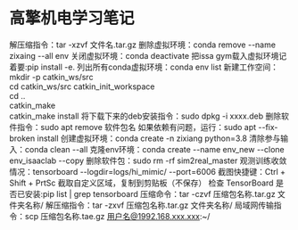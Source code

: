 # 高擎机电学习笔记

解压缩指令：tar -xzvf 文件名.tar.gz
删除虚拟环境：conda remove --name zixaing --all env
关闭虚拟环境：conda deactivate
把issa gym载入虚拟环境记着要:pip install -e.
列出所有conda虚拟环境：conda env list
新建工作空间：mkdir -p catkin_ws/src	
           cd catkin_ws/src	
	         catkin_init_workspace	
           cd .. 	
           catkin_make	
           catkin_make install
将下载下来的deb安装指令：sudo dpkg -i xxxx.deb
删除软件指令：sudo apt remove 软件包名
如果依赖有问题，运行：sudo apt --fix-broken install
创建虚拟环境：conda create -n zixiang python=3.8
清除参与输入：conda clean --all
克隆env环境：conda create --name env_new --clone env_isaaclab --copy
删除软件包：sudo rm -rf sim2real_master
观测训练收敛情况：tensorboard --logdir=logs/hi_mimic/ --port=6006
截图快捷键：Ctrl + Shift + PrtSc 截取自定义区域，复制到剪贴板（不保存）
检查 TensorBoard 是否已安装:pip list | grep tensorboard
压缩命令：tar -czvf 压缩包名称.tar.gz 文件夹名称/
解压缩指令：tar -zxvf 压缩包名称.tar.gz 文件夹名称/
局域网传输指令：scp 压缩包名称.tae.gz 用户名@1992.168.xxx.xxx:~/
